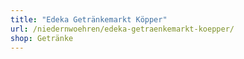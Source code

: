 ```yaml
---
title: "Edeka Getränkemarkt Köpper"
url: /niedernwoehren/edeka-getraenkemarkt-koepper/
shop: Getränke
---
```

